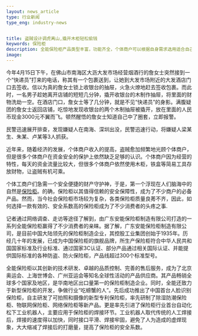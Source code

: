 ```yaml
---
layout: news_article
type: 行业新闻
type_eng: industry-news


title: 盗贼设计调虎离山,撬开木柜轻松偷钱
keywords: 保险柜
description: 全能保险柜产品类型丰富，功能齐全，个体商户可以根据自身需求选用适合自己情况的保险柜安装在自己的店铺里，防止像詹女士这样的情况发生。
image: 
---
```

今年4月15日下午，在佛山市南海区大沥大发市场经营烟酒行的詹女士突然接到一个“快递员”打来的电话，称其有一个包裹送到，让她到大发市场附近的大发酒店门口去签收。信以为真的詹女士锁上收银台的抽屉，火急火燎地赶去签收包裹。而此时，一名男子趁她离开店铺的短短几分钟，撬开收银台的木制作抽屉，将里面的财物洗劫一空。在酒店门口，詹女士等了几分钟，就是不见“快递员”的身影。满腹疑团的詹女士返回店铺，吃惊地发现收银台的两个木制抽屉被撬开，放在里面的人民币现金3000元不翼而飞。顿然醒悟的詹女士知道自己中了圈套，立即报警。

民警迅速展开排查，发现嫌疑人在南海、深圳出没，民警迅速行动，将嫌疑人梁某生、朱某、卢某等3人抓获。

近年来，随着经济的发展，个体商户收入的提高，盗贼愈加频繁地光顾个体商户，但是很多个体商户在资金安全的保护上依然缺乏足够的认识。个体商户因为经营的特性，每天的资金流量比较大，但很多个体商户依然使用木柜，铁盒等简易工具存放财物，让盗贼有机可乘。

个体工商户们急需一个安全便捷的财产守护神，于是，第一个浮现在人们脑海中的自然是[保险柜](http://www.qnnsafe.com/)。的确，保险柜以其值得信赖的安全保障性，成为了不少商户的必备产品。然而，当今社会保险柜市场较为复杂，各类保险柜质量良莠不齐，因此，如何选择一款有效的、安全系数高的保险柜成为了不少消费者的头疼之事.

记者通过网络调查、走访等途径了解到，由广东安能保险柜制造有限公司打造的一系列全能保险柜赢得了不少消费者的亲睐。据了解，广东安能保险柜制造有限公司，是目前中国大陆领先的保险柜制造企业，其控股工业集团创始于1935年。历经几十年的发展，已成为中国保险柜的旗舰品牌，所生产保险柜符合中华人民共和国国家标准及行业标准、通过国家3C认证、部分产品通过相关国际认证、并能提供国际标准的各种防盗、防火保险柜，产品线超过300个标准型号。

全能保险柜以其创新的技术研发、卓越的品质控制、完善的售后服务，成为了北京奥运会、上海世博会、广州亚运会等知名全球性活动的产品供应商。其产品畅销全球多个国家及地区，是华南地区出口量第一的保险柜制造企业。同时，全能还致力于新型保险柜的开发，争做行业“吃螃蟹的人”。先后成功推出了中国首台人脸识别保险柜，自主研发了可拍照和摄像的新型专利保险柜，率先研制了除湿防潮保险柜、物联网保险柜、网络保险柜等新产品。更是率先引进了保险柜行业首台自动化松下工业机器人，主要应用于保险柜的焊接环节。工业机器人取代传统的人工焊接后，焊接的速度得以加快，同时接口平滑、焊接牢固，避免了人为造成的虚焊现象，大大缩减了焊接后的打磨量，提高了保险柜的安全系数。
